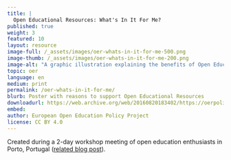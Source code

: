 ```yaml
---
title: |
  Open Educational Resources: What's In It For Me?
published: true
weight: 3
featured: 10
layout: resource
image-full: /_assets/images/oer-whats-in-it-for-me-500.png
image-thumb: /_assets/images/oer-whats-in-it-for-me-200.png
image-alt: "A graphic illustration explaining the benefits of Open Educational Resources."
topic: oer
language: en
medium: print
permalink: /oer-whats-in-it-for-me/
blurb: Poster with reasons to support Open Educational Resources
downloadurl: https://web.archive.org/web/20160820183402/https://oerpolicy.eu/wp-content/uploads/2014/10/OER_poster.pdf
embed:
author: European Open Education Policy Project
license: CC BY 4.0
---
```


Created during a 2-day workshop meeting of open education enthusiasts in Porto, Portugal ([related blog post](http://web.archive.org/web/20160328190836/http://oerpolicy.eu/postcard-from-the-oer-workshop-in-porto/)).
